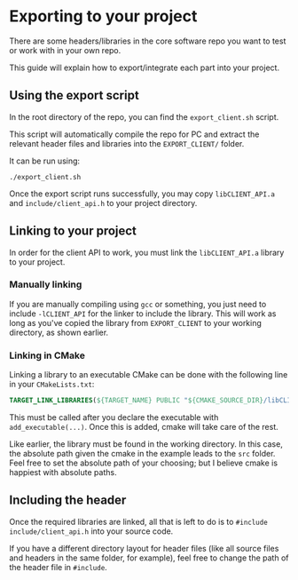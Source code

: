 # Exporting to your project 
There are some headers/libraries in the core software repo you want to test or work with in your own repo. 

This guide will explain how to export/integrate each part into your project.

## Using the export script 
In the root directory of the repo, you can find the `export_client.sh` script. 

This script will automatically compile the repo for PC and extract the relevant header files and libraries into the `EXPORT_CLIENT/` folder.

It can be run using:
```
./export_client.sh
```
Once the export script runs successfully, you may copy `libCLIENT_API.a` and `include/client_api.h` to your project directory.

## Linking to your project
In order for the client API to work, you must link the `libCLIENT_API.a` library to your project.

### Manually linking 
If you are manually compiling using `gcc` or something, you just need to include `-lCLIENT_API` for the linker to include the library. This will work as long as you've copied the library from `EXPORT_CLIENT` to your working directory, as shown earlier.

### Linking in CMake 
Linking a library to an executable CMake can be done with the following line in your `CMakeLists.txt`:
```CMake 
TARGET_LINK_LIBRARIES(${TARGET_NAME} PUBLIC "${CMAKE_SOURCE_DIR}/libCLIENT_API.a")
```
This must be called after you declare the executable with `add_executable(...)`. Once this is added, cmake will take care of the rest.

Like earlier, the library must be found in the working directory. In this case, the absolute path given the cmake in the example leads to the `src` folder. Feel free to set the absolute path of your choosing; but I believe cmake is happiest with absolute paths. 

## Including the header 
Once the required libraries are linked, all that is left to do is to `#include include/client_api.h` into your source code. 

If you have a different directory layout for header files (like all source files and headers in the same folder, for example), feel free to change the path of the header file in `#include`. 

